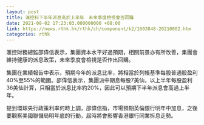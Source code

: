 ```yaml
---
layout: post
title: 滙控料下半年派息高於上半年　未來季度檢視會否回購
date: 2021-08-02 17:23:03.000000000 +08:00
link: https://news.rthk.hk/rthk/ch/component/k2/1603848-20210802.htm
categories: rthk
---
```


滙控財務總監邵偉信表示，集團資本水平好過預期，相關前景亦有所改善，集團會維持健康的派息政策，未來季度會檢視是否作出回購。

集團在業績報告中表示，預期今年的派息比率，將相當於列帳基準每股普通股盈利40%至55%的範圍。邵偉信表示，集團派中期息每股7美仙，以上半年每股盈利36美仙計算，只相當於派息比率約20%，因此可以預期下半年派息會高過上半年。

提到環球央行政策利率何時上調，邵偉信指，市場預期英倫銀行明年中加息，之後要觀察美國聯儲局明年底的行動，屆時將會影響香港銀行同業拆息走勢。
